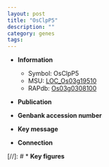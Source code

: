 ```yaml
---
layout: post
title: "OsClpP5"
description: ""
category: genes
tags: 
---
```


* **Information**  
    + Symbol: OsClpP5  
    + MSU: [LOC_Os03g19510](http://rice.uga.edu/cgi-bin/ORF_infopage.cgi?orf=LOC_Os03g19510)  
    + RAPdb: [Os03g0308100](http://rapdb.dna.affrc.go.jp/viewer/gbrowse_details/irgsp1?name=Os03g0308100)  

* **Publication**  

* **Genbank accession number**  

* **Key message**  

* **Connection**  

[//]: # * **Key figures**  


